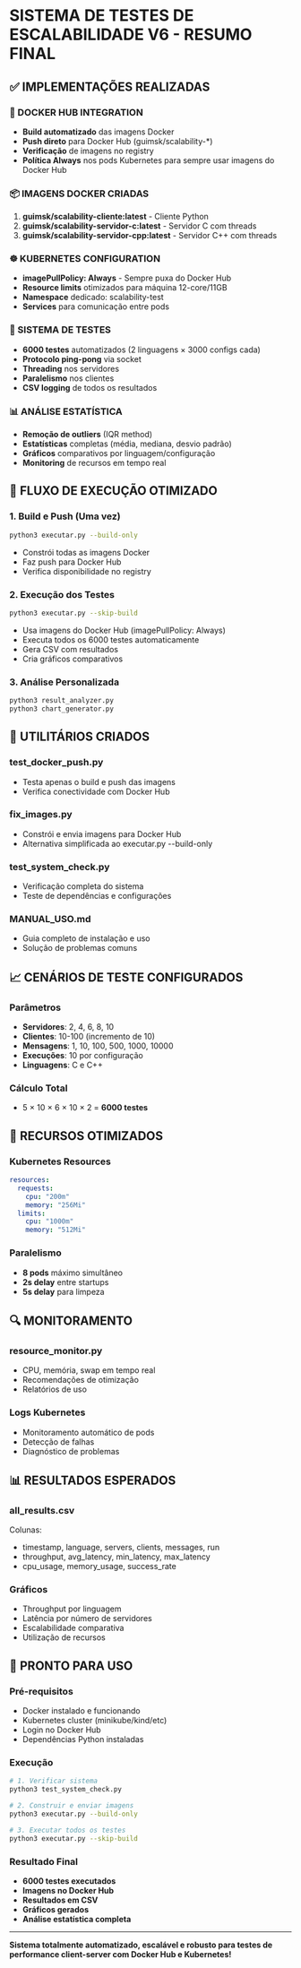 # SISTEMA DE TESTES DE ESCALABILIDADE V6 - RESUMO FINAL

## ✅ IMPLEMENTAÇÕES REALIZADAS

### 🐳 DOCKER HUB INTEGRATION
- **Build automatizado** das imagens Docker
- **Push direto** para Docker Hub (guimsk/scalability-*)
- **Verificação** de imagens no registry
- **Política Always** nos pods Kubernetes para sempre usar imagens do Docker Hub

### 📦 IMAGENS DOCKER CRIADAS
1. **guimsk/scalability-cliente:latest** - Cliente Python
2. **guimsk/scalability-servidor-c:latest** - Servidor C com threads
3. **guimsk/scalability-servidor-cpp:latest** - Servidor C++ com threads

### ☸️ KUBERNETES CONFIGURATION
- **imagePullPolicy: Always** - Sempre puxa do Docker Hub
- **Resource limits** otimizados para máquina 12-core/11GB
- **Namespace** dedicado: scalability-test
- **Services** para comunicação entre pods

### 🧪 SISTEMA DE TESTES
- **6000 testes** automatizados (2 linguagens × 3000 configs cada)
- **Protocolo ping-pong** via socket
- **Threading** nos servidores
- **Paralelismo** nos clientes
- **CSV logging** de todos os resultados

### 📊 ANÁLISE ESTATÍSTICA
- **Remoção de outliers** (IQR method)
- **Estatísticas** completas (média, mediana, desvio padrão)
- **Gráficos** comparativos por linguagem/configuração
- **Monitoring** de recursos em tempo real

## 🚀 FLUXO DE EXECUÇÃO OTIMIZADO

### 1. Build e Push (Uma vez)
```bash
python3 executar.py --build-only
```
- Constrói todas as imagens Docker
- Faz push para Docker Hub
- Verifica disponibilidade no registry

### 2. Execução dos Testes
```bash
python3 executar.py --skip-build
```
- Usa imagens do Docker Hub (imagePullPolicy: Always)
- Executa todos os 6000 testes automaticamente
- Gera CSV com resultados
- Cria gráficos comparativos

### 3. Análise Personalizada
```bash
python3 result_analyzer.py
python3 chart_generator.py
```

## 🔧 UTILITÁRIOS CRIADOS

### test_docker_push.py
- Testa apenas o build e push das imagens
- Verifica conectividade com Docker Hub

### fix_images.py
- Constrói e envia imagens para Docker Hub
- Alternativa simplificada ao executar.py --build-only

### test_system_check.py
- Verificação completa do sistema
- Teste de dependências e configurações

### MANUAL_USO.md
- Guia completo de instalação e uso
- Solução de problemas comuns

## 📈 CENÁRIOS DE TESTE CONFIGURADOS

### Parâmetros
- **Servidores**: 2, 4, 6, 8, 10
- **Clientes**: 10-100 (incremento de 10)
- **Mensagens**: 1, 10, 100, 500, 1000, 10000
- **Execuções**: 10 por configuração
- **Linguagens**: C e C++

### Cálculo Total
- 5 × 10 × 6 × 10 × 2 = **6000 testes**

## 🎯 RECURSOS OTIMIZADOS

### Kubernetes Resources
```yaml
resources:
  requests:
    cpu: "200m"
    memory: "256Mi"
  limits:
    cpu: "1000m"
    memory: "512Mi"
```

### Paralelismo
- **8 pods** máximo simultâneo
- **2s delay** entre startups
- **5s delay** para limpeza

## 🔍 MONITORAMENTO

### resource_monitor.py
- CPU, memória, swap em tempo real
- Recomendações de otimização
- Relatórios de uso

### Logs Kubernetes
- Monitoramento automático de pods
- Detecção de falhas
- Diagnóstico de problemas

## 📊 RESULTADOS ESPERADOS

### all_results.csv
Colunas:
- timestamp, language, servers, clients, messages, run
- throughput, avg_latency, min_latency, max_latency
- cpu_usage, memory_usage, success_rate

### Gráficos
- Throughput por linguagem
- Latência por número de servidores
- Escalabilidade comparativa
- Utilização de recursos

## 🎉 PRONTO PARA USO

### Pré-requisitos
- Docker instalado e funcionando
- Kubernetes cluster (minikube/kind/etc)
- Login no Docker Hub
- Dependências Python instaladas

### Execução
```bash
# 1. Verificar sistema
python3 test_system_check.py

# 2. Construir e enviar imagens
python3 executar.py --build-only

# 3. Executar todos os testes
python3 executar.py --skip-build
```

### Resultado Final
- **6000 testes executados**
- **Imagens no Docker Hub**
- **Resultados em CSV**
- **Gráficos gerados**
- **Análise estatística completa**

---

**Sistema totalmente automatizado, escalável e robusto para testes de performance client-server com Docker Hub e Kubernetes!**
